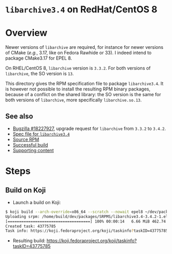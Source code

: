 `libarchive3.4` on RedHat/CentOS 8
==================================

# Overview
Newer versions of `libarchive` are required, for instance for newer versions
of CMake (_e.g._, 3.17, like on Fedora Rawhide or 33).
I indeed intend to package CMake3.17 for EPEL 8.

On RHEL/CentOS 8, `libarchive` version is `3.3.2`.
For both versions of `libarchive`, the SO version is `13`.

This directory gives the RPM specification file to package `libarchive3.4`.
It is however not possible to install the resulting RPM binary packages,
because of a conflict on the shared library: the SO version is the same
for both versions of `libarchive`, more specifically `libarchive.so.13`.

## See also
* [Bugzilla #18227927](https://bugzilla.redhat.com/show_bug.cgi?id=1827927),
  upgrade request for `libarchive` from `3.3.2` to `3.4.2`.
* [Spec file for `libarchive3.4`](https://github.com/fedorapackaging/fedorareviews/blob/master/reviews/libarchive/libarchive_xxx_334/libarchive3.4.spec)
* [Source RPM](https://kojipkgs.fedoraproject.org//work/tasks/5794/43775794/libarchive3.4-3.4.2-1.el8.src.rpm)
* [Successful build](https://koji.fedoraproject.org/koji/taskinfo?taskID=43775785)
* [Supporting content](https://github.com/fedorapackaging/fedorareviews/blob/master/reviews/libarchive/libarchive_xxx_334/)


# Steps

## Build on Koji
* Launch a build on Koji:
```bash
$ koji build --arch-override=x86_64 --scratch --nowait epel8 ~/dev/packages/SRPMS/libarchive3.4-3.4.2-1.el8.src.rpm 
Uploading srpm: /home/build/dev/packages/SRPMS/libarchive3.4-3.4.2-1.el8.src.rpm
[====================================] 100% 00:00:14   6.66 MiB 462.74 KiB/sec
Created task: 43775785
Task info: https://koji.fedoraproject.org/koji/taskinfo?taskID=43775785
```

* Resulting build: https://koji.fedoraproject.org/koji/taskinfo?taskID=43775785


